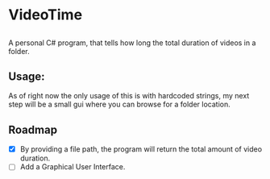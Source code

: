 # VideoTime
##
 A personal C# program, that tells how long the total duration of videos in a folder.

## Usage:
As of right now the only usage of this is with hardcoded strings, my next step will be a small gui where you can browse for a folder location.

## Roadmap
- [x] By providing a file path, the program will return the total amount of video duration.
- [ ] Add a Graphical User Interface.
